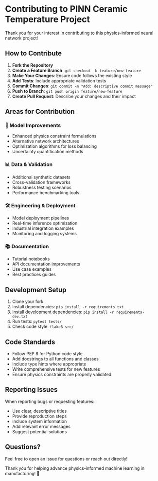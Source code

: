 # Contributing to PINN Ceramic Temperature Project

Thank you for your interest in contributing to this physics-informed neural network project! 

## How to Contribute

1. **Fork the Repository**
2. **Create a Feature Branch**: `git checkout -b feature/new-feature`
3. **Make Your Changes**: Ensure code follows the existing style
4. **Add Tests**: Include appropriate validation tests
5. **Commit Changes**: `git commit -m "Add: descriptive commit message"`
6. **Push to Branch**: `git push origin feature/new-feature`
7. **Create Pull Request**: Describe your changes and their impact

## Areas for Contribution

### 🔬 Model Improvements
- Enhanced physics constraint formulations
- Alternative network architectures
- Optimization algorithms for loss balancing
- Uncertainty quantification methods

### 📊 Data & Validation
- Additional synthetic datasets
- Cross-validation frameworks
- Robustness testing scenarios
- Performance benchmarking tools

### 🛠️ Engineering & Deployment
- Model deployment pipelines
- Real-time inference optimization
- Industrial integration examples
- Monitoring and logging systems

### 📚 Documentation
- Tutorial notebooks
- API documentation improvements
- Use case examples
- Best practices guides

## Development Setup

1. Clone your fork
2. Install dependencies: `pip install -r requirements.txt`
3. Install development dependencies: `pip install -r requirements-dev.txt`
4. Run tests: `pytest tests/`
5. Check code style: `flake8 src/`

## Code Standards

- Follow PEP 8 for Python code style
- Add docstrings to all functions and classes
- Include type hints where appropriate
- Write comprehensive tests for new features
- Ensure physics constraints are properly validated

## Reporting Issues

When reporting bugs or requesting features:
- Use clear, descriptive titles
- Provide reproduction steps
- Include system information
- Add relevant error messages
- Suggest potential solutions

## Questions?

Feel free to open an issue for questions or reach out directly!

Thank you for helping advance physics-informed machine learning in manufacturing! 🚀